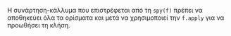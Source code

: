 Η συνάρτηση-κάλλυμα που επιστρέφεται από τη `spy(f)` πρέπει να αποθηκεύει όλα τα ορίσματα και μετά να χρησιμοποιεί την `f.apply` για να προωθήσει τη κλήση.
